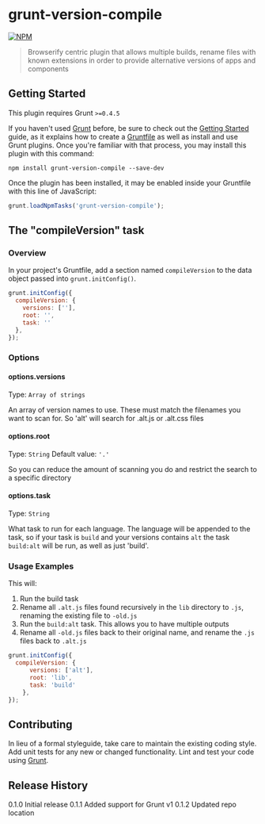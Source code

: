 # grunt-version-compile

[![NPM](https://nodei.co/npm/grunt-compile-version.png?downloads=true&stars=true)](https://nodei.co/npm/grunt-compile-version/)

> Browserify centric plugin that allows multiple builds, rename files with known extensions in order to provide alternative versions of apps and components

## Getting Started
This plugin requires Grunt `>=0.4.5`

If you haven't used [Grunt](http://gruntjs.com/) before, be sure to check out the [Getting Started](http://gruntjs.com/getting-started) guide, as it explains how to create a [Gruntfile](http://gruntjs.com/sample-gruntfile) as well as install and use Grunt plugins. Once you're familiar with that process, you may install this plugin with this command:

```shell
npm install grunt-version-compile --save-dev
```

Once the plugin has been installed, it may be enabled inside your Gruntfile with this line of JavaScript:

```js
grunt.loadNpmTasks('grunt-version-compile');
```

## The "compileVersion" task

### Overview
In your project's Gruntfile, add a section named `compileVersion` to the data object passed into `grunt.initConfig()`.

```js
grunt.initConfig({
  compileVersion: {
    versions: [''],
    root: '',
    task: ''
  },
});
```

### Options

#### options.versions
Type: `Array of strings`

An array of version names to use. These must match the filenames you want to scan for. So 'alt' will search for .alt.js or .alt.css files

#### options.root
Type: `String`
Default value: `'.'`

So you can reduce the amount of scanning you do and restrict the search to a specific directory

#### options.task
Type: `String`

What task to run for each language. The language will be appended to the task, so if your task is `build` and your versions contains `alt` the task `build:alt` will be run, as well as just 'build'.

### Usage Examples

This will:

1. Run the build task
2. Rename all `.alt.js` files found recursively in the `lib` directory to `.js`, renaming the existing file to `-old.js`
3. Run the `build:alt` task. This allows you to have multiple outputs
4. Rename all `-old.js` files back to their original name, and rename the `.js` files back to `.alt.js`

```js
grunt.initConfig({
  compileVersion: {
      versions: ['alt'],
      root: 'lib',
      task: 'build'
    },
});
```

## Contributing
In lieu of a formal styleguide, take care to maintain the existing coding style. Add unit tests for any new or changed functionality. Lint and test your code using [Grunt](http://gruntjs.com/).

## Release History
0.1.0 Initial release
0.1.1 Added support for Grunt v1
0.1.2 Updated repo location